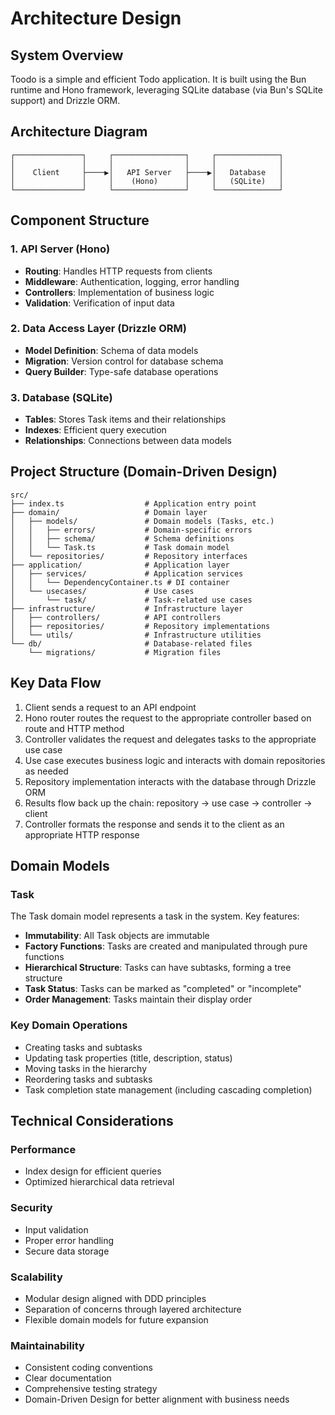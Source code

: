 # Architecture Design

## System Overview

Toodo is a simple and efficient Todo application. It is built using the Bun runtime and Hono framework, leveraging SQLite database (via Bun's SQLite support) and Drizzle ORM.

## Architecture Diagram

```
┌───────────────┐     ┌────────────────┐     ┌──────────────┐
│               │     │                │     │              │
│    Client     ├────▶│   API Server   ├────▶│   Database   │
│               │     │    (Hono)      │     │   (SQLite)   │
└───────────────┘     └────────────────┘     └──────────────┘
```

## Component Structure

### 1. API Server (Hono)

- **Routing**: Handles HTTP requests from clients
- **Middleware**: Authentication, logging, error handling
- **Controllers**: Implementation of business logic
- **Validation**: Verification of input data

### 2. Data Access Layer (Drizzle ORM)

- **Model Definition**: Schema of data models
- **Migration**: Version control for database schema
- **Query Builder**: Type-safe database operations

### 3. Database (SQLite)

- **Tables**: Stores Task items and their relationships
- **Indexes**: Efficient query execution
- **Relationships**: Connections between data models

## Project Structure (Domain-Driven Design)

```
src/
├── index.ts                  # Application entry point
├── domain/                   # Domain layer
│   ├── models/               # Domain models (Tasks, etc.)
│   │   ├── errors/           # Domain-specific errors
│   │   ├── schema/           # Schema definitions
│   │   └── Task.ts           # Task domain model
│   └── repositories/         # Repository interfaces
├── application/              # Application layer
│   ├── services/             # Application services
│   │   └── DependencyContainer.ts # DI container
│   └── usecases/             # Use cases
│       └── task/             # Task-related use cases
├── infrastructure/           # Infrastructure layer
│   ├── controllers/          # API controllers
│   ├── repositories/         # Repository implementations
│   └── utils/                # Infrastructure utilities
└── db/                       # Database-related files
    └── migrations/           # Migration files
```

## Key Data Flow

1. Client sends a request to an API endpoint
2. Hono router routes the request to the appropriate controller based on route and HTTP method
3. Controller validates the request and delegates tasks to the appropriate use case
4. Use case executes business logic and interacts with domain repositories as needed
5. Repository implementation interacts with the database through Drizzle ORM
6. Results flow back up the chain: repository -> use case -> controller -> client
7. Controller formats the response and sends it to the client as an appropriate HTTP response

## Domain Models

### Task

The Task domain model represents a task in the system. Key features:

- **Immutability**: All Task objects are immutable
- **Factory Functions**: Tasks are created and manipulated through pure functions
- **Hierarchical Structure**: Tasks can have subtasks, forming a tree structure
- **Task Status**: Tasks can be marked as "completed" or "incomplete"
- **Order Management**: Tasks maintain their display order

### Key Domain Operations

- Creating tasks and subtasks
- Updating task properties (title, description, status)
- Moving tasks in the hierarchy
- Reordering tasks and subtasks
- Task completion state management (including cascading completion)

## Technical Considerations

### Performance

- Index design for efficient queries
- Optimized hierarchical data retrieval

### Security

- Input validation
- Proper error handling
- Secure data storage

### Scalability

- Modular design aligned with DDD principles
- Separation of concerns through layered architecture
- Flexible domain models for future expansion

### Maintainability

- Consistent coding conventions
- Clear documentation
- Comprehensive testing strategy
- Domain-Driven Design for better alignment with business needs

